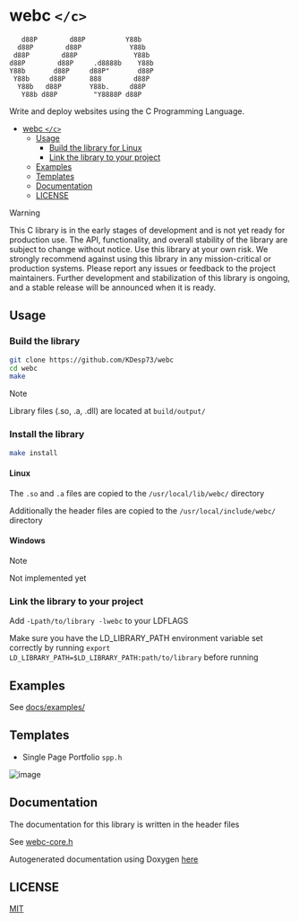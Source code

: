 # webc `</c>`

```
   d88P        d88P          Y88b          
  d88P        d88P            Y88b         
 d88P        d88P              Y88b        
d88P        d88P     .d8888b    Y88b       
Y88b       d88P     d88P"       d88P       
 Y88b     d88P      888        d88P        
  Y88b   d88P       Y88b.     d88P         
   Y88b d88P         "Y8888P d88P          
```

Write and deploy websites using the C Programming Language.

<!--toc:start-->
- [webc `</c>`](#webc-c)
  - [Usage](#usage)
    - [Build the library for Linux](#build-the-library-for-linux)
    - [Link the library to your project](#link-the-library-to-your-project)
  - [Examples](#examples)
  - [Templates](#templates)
  - [Documentation](#documentation)
  - [LICENSE](#license)
<!--toc:end-->

> [!WARNING]
> This C library is in the early stages of development and is not yet ready for production use. 
> The API, functionality, and overall stability of the library are subject to change without notice. 
> Use this library at your own risk. We strongly recommend against using this library in any mission-critical or production systems. 
> Please report any issues or feedback to the project maintainers. Further development and stabilization of 
> this library is ongoing, and a stable release will be announced when it is ready.


## Usage

### Build the library

```bash
git clone https://github.com/KDesp73/webc
cd webc
make
```

> [!NOTE]
> Library files (.so, .a, .dll) are located at `build/output/`

### Install the library

```bash
make install
```
#### Linux

The `.so` and `.a` files are copied to the `/usr/local/lib/webc/` directory 

Additionally the header files are copied to the `/usr/local/include/webc/` directory

#### Windows

> [!NOTE]
> Not implemented yet


### Link the library to your project

Add `-Lpath/to/library -lwebc` to your LDFLAGS

Make sure you have the LD_LIBRARY_PATH environment variable set correctly by running `export LD_LIBRARY_PATH=$LD_LIBRARY_PATH:path/to/library` before running

## Examples

See [docs/examples/](./docs/examples/core.md)

## Templates

- Single Page Portfolio `spp.h`
  
![image](https://github.com/KDesp73/webc/assets/63654361/60561368-e2fd-42c2-9151-f9dac91cfea2)



## Documentation

The documentation for this library is written in the header files

See [webc-core.h](./include/webc-core.h)

Autogenerated documentation using Doxygen [here](https://kdesp73.github.io/webc-docs/)

## LICENSE

[MIT](./LICENSE)
